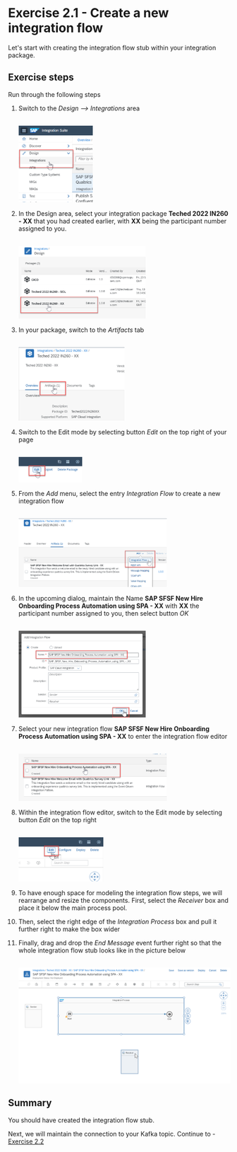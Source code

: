 # Exercise 2.1 - Create a new integration flow

Let's start with creating the integration flow stub within your integration package.

## Exercise steps

Run through the following steps
1. Switch to the *Design --> Integrations* area

    <br><img src="/exercises/ex2/images/02-0001.png" width=35% height=35%>

2. In the Design area, select your integration package **Teched 2022 IN260 - XX** that you had created earlier, with **XX** being the participant number assigned to you.

    <br><img src="/exercises/ex2/images/02-0002.png" width=60% height=60%>

3. In your package, switch to the *Artifacts* tab

    <br><img src="/exercises/ex2/images/02-0003.png" width=50% height=50%>

4. Switch to the Edit mode by selecting button *Edit* on the top right of your page

    <br><img src="/exercises/ex2/images/02-0004.png" width=30% height=30%>

5. From the *Add* menu, select the entry *Integration Flow* to create a new integration flow

    <br><img src="/exercises/ex2/images/02-0005.png" width=70%>

6. In the upcoming dialog, maintain the Name **SAP SFSF New Hire Onboarding Process Automation using SPA - XX** with **XX** the participant number assigned to you, then select button *OK*

    <br><img src="/exercises/ex2/images/02-0006.png" width=60%>

7. Select your new integration flow **SAP SFSF New Hire Onboarding Process Automation using SPA - XX** to enter the integration flow editor

    <br><img src="/exercises/ex2/images/02-0007.png" width=70%>

8. Within the integration flow editor, switch to the Edit mode by selecting button *Edit* on the top right

    <br><img src="/exercises/ex2/images/02-0008.png" width=40%>

9. To have enough space for modeling the integration flow steps, we will rearrange and resize the components. First, select the *Receiver* box and place it below the main process pool.
10. Then, select the right edge of the *Integration Process* box and pull it further right to make the box wider
11. Finally, drag and drop the *End Message* event further right so that the whole integration flow stub looks like in the picture below

    <br><img src="/exercises/ex2/images/02-0009.png" width=100%>

## Summary

You should have created the integration flow stub.

Next, we will maintain the connection to your Kafka topic. Continue to - [Exercise 2.2](/exercises/ex2/ex22)

